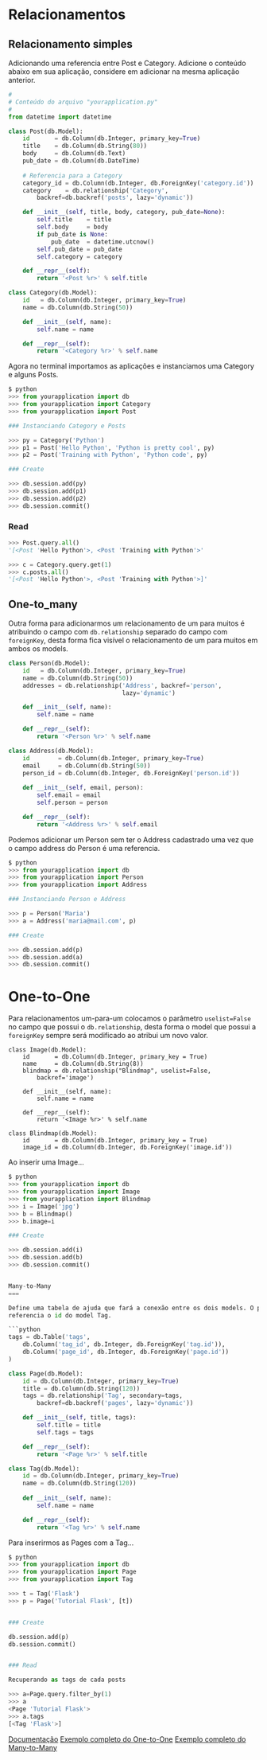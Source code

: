 Relacionamentos
===

Relacionamento simples
---

Adicionando uma referencia entre Post e Category. 
Adicione o conteúdo abaixo em sua aplicação, considere em adicionar na mesma aplicação anterior.

```python
#
# Conteúdo do arquivo "yourapplication.py"
#
from datetime import datetime

class Post(db.Model):
    id       = db.Column(db.Integer, primary_key=True)
    title    = db.Column(db.String(80))
    body     = db.Column(db.Text)
    pub_date = db.Column(db.DateTime)
        
    # Referencia para a Category
    category_id = db.Column(db.Integer, db.ForeignKey('category.id'))
    category    = db.relationship('Category',
        backref=db.backref('posts', lazy='dynamic'))

    def __init__(self, title, body, category, pub_date=None):
        self.title    = title
        self.body     = body
        if pub_date is None:
            pub_date  = datetime.utcnow()
        self.pub_date = pub_date
        self.category = category

    def __repr__(self):
        return '<Post %r>' % self.title

class Category(db.Model):
    id   = db.Column(db.Integer, primary_key=True)
    name = db.Column(db.String(50))

    def __init__(self, name):
        self.name = name

    def __repr__(self):
        return '<Category %r>' % self.name

```

Agora no terminal importamos as aplicações e instanciamos uma Category e 
alguns Posts. 

```python
$ python
>>> from yourapplication import db
>>> from yourapplication import Category
>>> from yourapplication import Post

### Instanciando Category e Posts

>>> py = Category('Python')
>>> p1 = Post('Hello Python', 'Python is pretty cool', py)
>>> p2 = Post('Training with Python', 'Python code', py)

### Create

>>> db.session.add(py)
>>> db.session.add(p1)
>>> db.session.add(p2)
>>> db.session.commit()
```

### Read

```python
>>> Post.query.all()
'[<Post 'Hello Python'>, <Post 'Training with Python'>'

>>> c = Category.query.get(1)
>>> c.posts.all()
'[<Post 'Hello Python'>, <Post 'Training with Python'>]'
```


One-to_many
---

Outra forma para adicionarmos um relacionamento de um para muitos é atribuindo o campo com `db.relationship` 
separado do campo com `foreignKey`, desta forma fica visível o relacionamento de um para muitos em ambos os 
models.

```python
class Person(db.Model):
    id   = db.Column(db.Integer, primary_key=True)
    name = db.Column(db.String(50))
    addresses = db.relationship('Address', backref='person',
                                lazy='dynamic')

    def __init__(self, name):
        self.name = name

    def __repr__(self):
        return '<Person %r>' % self.name

class Address(db.Model):
    id        = db.Column(db.Integer, primary_key=True)
    email     = db.Column(db.String(50))
    person_id = db.Column(db.Integer, db.ForeignKey('person.id'))
    
    def __init__(self, email, person):
        self.email = email
        self.person = person

    def __repr__(self):
        return '<Address %r>' % self.email
```

Podemos adicionar um Person sem ter o Address cadastrado uma vez que o campo address do Person é 
uma referencia.

```python
$ python
>>> from yourapplication import db
>>> from yourapplication import Person
>>> from yourapplication import Address

### Instanciando Person e Address

>>> p = Person('Maria')
>>> a = Address('maria@mail.com', p)

### Create

>>> db.session.add(p)
>>> db.session.add(a)
>>> db.session.commit()
```


One-to-One
===

Para relacionamentos um-para-um colocamos o parâmetro `uselist=False` no campo que possui o `db.relationship`, 
desta forma o model que possui a `foreignKey` sempre será modificado ao atribui um novo valor.

```
class Image(db.Model):
    id       = db.Column(db.Integer, primary_key = True)
    name     = db.Column(db.String(8))
    blindmap = db.relationship("Blindmap", uselist=False,
        backref='image')
        
    def __init__(self, name):
        self.name = name

    def __repr__(self):
        return '<Image %r>' % self.name

class Blindmap(db.Model):
    id       = db.Column(db.Integer, primary_key = True)
    image_id = db.Column(db.Integer, db.ForeignKey('image.id'))
```

Ao inserir uma Image...

```python
$ python
>>> from yourapplication import db
>>> from yourapplication import Image
>>> from yourapplication import Blindmap
>>> i = Image('jpg')
>>> b = Blindmap()
>>> b.image=i

### Create

>>> db.session.add(i)
>>> db.session.add(b)
>>> db.session.commit()


Many-to-Many
===

Define uma tabela de ajuda que fará a conexão entre os dois models. O parâmetro `tags` do model Page 
referencia o id do model Tag.

```python
tags = db.Table('tags',
    db.Column('tag_id', db.Integer, db.ForeignKey('tag.id')),
    db.Column('page_id', db.Integer, db.ForeignKey('page.id'))
)

class Page(db.Model):
    id = db.Column(db.Integer, primary_key=True)
    title = db.Column(db.String(120))
    tags = db.relationship('Tag', secondary=tags,
        backref=db.backref('pages', lazy='dynamic'))

    def __init__(self, title, tags):
        self.title = title
        self.tags = tags

    def __repr__(self):
        return '<Page %r>' % self.title

class Tag(db.Model):
    id = db.Column(db.Integer, primary_key=True)
    name = db.Column(db.String(120))
    
    def __init__(self, name):
        self.name = name

    def __repr__(self):
        return '<Tag %r>' % self.name
```


Para inserirmos as Pages com a Tag...

```python
$ python
>>> from yourapplication import db
>>> from yourapplication import Page
>>> from yourapplication import Tag

>>> t = Tag('Flask')
>>> p = Page('Tutorial Flask', [t])


### Create

db.session.add(p)
db.session.commit()


### Read

Recuperando as tags de cada posts

>>> a=Page.query.filter_by(1)
>>> a
<Page 'Tutorial Flask'>
>>> a.tags
[<Tag 'Flask'>]
```

[Documentação](http://flask-sqlalchemy.pocoo.org/1.0/models/)
[Exemplo completo do One-to-One](http://stackoverflow.com/a/24934509)
[Exemplo completo do Many-to-Many](http://librelist.com/browser/flask/2011/11/12/sqlalchemy-add-method-for-many-to-many-relationship/#068423c8092c2154ccfe08268711ec03)
